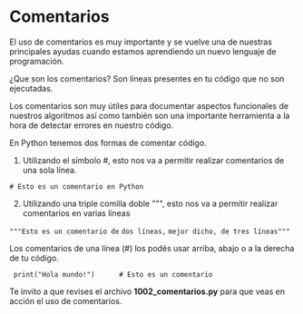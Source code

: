 # Comentarios
El uso de comentarios es muy importante y se vuelve una de nuestras principales ayudas cuando estamos aprendiendo un nuevo lenguaje de programación.

¿Que son los comentarios?
Son líneas presentes en tu código que no son ejecutadas.

Los comentarios son muy útiles para documentar aspectos funcionales de nuestros algoritmos así como también son una importante herramienta a la hora de detectar errores en nuestro código.

En Python tenemos dos formas de comentar código.

1. Utilizando el símbolo #, esto nos va a permitir realizar comentarios de una sola línea.

`# Esto es un comentario en Python`

2. Utilizando una triple comilla doble """, esto nos va a permitir realizar comentarios en varias líneas

`"""Esto es un comentario de`
`dos líneas,`
`mejor dicho, de tres líneas"""`

Los comentarios de una línea (#) los podés usar arriba, abajo o a la derecha de tu código.

` print("Hola mundo!")      # Esto es un comentario`

Te invito a que revises el archivo **1002_comentarios.py** para que veas en acción el uso de comentarios.